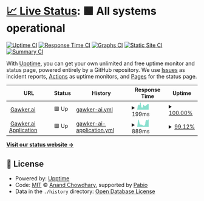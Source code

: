 # [📈 Live Status](https://status.gawker.ai): <!--live status--> **🟩 All systems operational**

[![Uptime CI](https://github.com/GawkerAI/upptime/workflows/Uptime%20CI/badge.svg)](https://github.com/GawkerAI/upptime/actions?query=workflow%3A%22Uptime+CI%22)
[![Response Time CI](https://github.com/GawkerAI/upptime/workflows/Response%20Time%20CI/badge.svg)](https://github.com/GawkerAI/upptime/actions?query=workflow%3A%22Response+Time+CI%22)
[![Graphs CI](https://github.com/GawkerAI/upptime/workflows/Graphs%20CI/badge.svg)](https://github.com/GawkerAI/upptime/actions?query=workflow%3A%22Graphs+CI%22)
[![Static Site CI](https://github.com/GawkerAI/upptime/workflows/Static%20Site%20CI/badge.svg)](https://github.com/GawkerAI/upptime/actions?query=workflow%3A%22Static+Site+CI%22)
[![Summary CI](https://github.com/GawkerAI/upptime/workflows/Summary%20CI/badge.svg)](https://github.com/GawkerAI/upptime/actions?query=workflow%3A%22Summary+CI%22)

With [Upptime](https://upptime.js.org), you can get your own unlimited and free uptime monitor and status page, powered entirely by a GitHub repository. We use [Issues](https://github.com/upptime/upptime/issues) as incident reports, [Actions](https://github.com/GawkerAI/upptime/actions) as uptime monitors, and [Pages](https://status.gawker.ai) for the status page.

<!--start: status pages-->
<!-- This summary is generated by Upptime (https://github.com/upptime/upptime) -->
<!-- Do not edit this manually, your changes will be overwritten -->
<!-- prettier-ignore -->
| URL | Status | History | Response Time | Uptime |
| --- | ------ | ------- | ------------- | ------ |
| <img alt="" src="https://icons.duckduckgo.com/ip3/gawker.ai.ico" height="13"> [Gawker.ai](https://gawker.ai/) | 🟩 Up | [gawker-ai.yml](https://github.com/GawkerAI/upptime/commits/HEAD/history/gawker-ai.yml) | <details><summary><img alt="Response time graph" src="./graphs/gawker-ai/response-time-week.png" height="20"> 199ms</summary><br><a href="https://status.gawker.ai/history/gawker-ai"><img alt="Response time 199" src="https://img.shields.io/endpoint?url=https%3A%2F%2Fraw.githubusercontent.com%2FGawkerAI%2Fupptime%2FHEAD%2Fapi%2Fgawker-ai%2Fresponse-time.json"></a><br><a href="https://status.gawker.ai/history/gawker-ai"><img alt="24-hour response time 180" src="https://img.shields.io/endpoint?url=https%3A%2F%2Fraw.githubusercontent.com%2FGawkerAI%2Fupptime%2FHEAD%2Fapi%2Fgawker-ai%2Fresponse-time-day.json"></a><br><a href="https://status.gawker.ai/history/gawker-ai"><img alt="7-day response time 199" src="https://img.shields.io/endpoint?url=https%3A%2F%2Fraw.githubusercontent.com%2FGawkerAI%2Fupptime%2FHEAD%2Fapi%2Fgawker-ai%2Fresponse-time-week.json"></a><br><a href="https://status.gawker.ai/history/gawker-ai"><img alt="30-day response time 199" src="https://img.shields.io/endpoint?url=https%3A%2F%2Fraw.githubusercontent.com%2FGawkerAI%2Fupptime%2FHEAD%2Fapi%2Fgawker-ai%2Fresponse-time-month.json"></a><br><a href="https://status.gawker.ai/history/gawker-ai"><img alt="1-year response time 199" src="https://img.shields.io/endpoint?url=https%3A%2F%2Fraw.githubusercontent.com%2FGawkerAI%2Fupptime%2FHEAD%2Fapi%2Fgawker-ai%2Fresponse-time-year.json"></a></details> | <details><summary><a href="https://status.gawker.ai/history/gawker-ai">100.00%</a></summary><a href="https://status.gawker.ai/history/gawker-ai"><img alt="All-time uptime 100.00%" src="https://img.shields.io/endpoint?url=https%3A%2F%2Fraw.githubusercontent.com%2FGawkerAI%2Fupptime%2FHEAD%2Fapi%2Fgawker-ai%2Fuptime.json"></a><br><a href="https://status.gawker.ai/history/gawker-ai"><img alt="24-hour uptime 100.00%" src="https://img.shields.io/endpoint?url=https%3A%2F%2Fraw.githubusercontent.com%2FGawkerAI%2Fupptime%2FHEAD%2Fapi%2Fgawker-ai%2Fuptime-day.json"></a><br><a href="https://status.gawker.ai/history/gawker-ai"><img alt="7-day uptime 100.00%" src="https://img.shields.io/endpoint?url=https%3A%2F%2Fraw.githubusercontent.com%2FGawkerAI%2Fupptime%2FHEAD%2Fapi%2Fgawker-ai%2Fuptime-week.json"></a><br><a href="https://status.gawker.ai/history/gawker-ai"><img alt="30-day uptime 100.00%" src="https://img.shields.io/endpoint?url=https%3A%2F%2Fraw.githubusercontent.com%2FGawkerAI%2Fupptime%2FHEAD%2Fapi%2Fgawker-ai%2Fuptime-month.json"></a><br><a href="https://status.gawker.ai/history/gawker-ai"><img alt="1-year uptime 100.00%" src="https://img.shields.io/endpoint?url=https%3A%2F%2Fraw.githubusercontent.com%2FGawkerAI%2Fupptime%2FHEAD%2Fapi%2Fgawker-ai%2Fuptime-year.json"></a></details>
| <img alt="" src="https://icons.duckduckgo.com/ip3/app.gawker.ai.ico" height="13"> [Gawker.ai Application](https://app.gawker.ai/) | 🟩 Up | [gawker-ai-application.yml](https://github.com/GawkerAI/upptime/commits/HEAD/history/gawker-ai-application.yml) | <details><summary><img alt="Response time graph" src="./graphs/gawker-ai-application/response-time-week.png" height="20"> 889ms</summary><br><a href="https://status.gawker.ai/history/gawker-ai-application"><img alt="Response time 889" src="https://img.shields.io/endpoint?url=https%3A%2F%2Fraw.githubusercontent.com%2FGawkerAI%2Fupptime%2FHEAD%2Fapi%2Fgawker-ai-application%2Fresponse-time.json"></a><br><a href="https://status.gawker.ai/history/gawker-ai-application"><img alt="24-hour response time 1312" src="https://img.shields.io/endpoint?url=https%3A%2F%2Fraw.githubusercontent.com%2FGawkerAI%2Fupptime%2FHEAD%2Fapi%2Fgawker-ai-application%2Fresponse-time-day.json"></a><br><a href="https://status.gawker.ai/history/gawker-ai-application"><img alt="7-day response time 889" src="https://img.shields.io/endpoint?url=https%3A%2F%2Fraw.githubusercontent.com%2FGawkerAI%2Fupptime%2FHEAD%2Fapi%2Fgawker-ai-application%2Fresponse-time-week.json"></a><br><a href="https://status.gawker.ai/history/gawker-ai-application"><img alt="30-day response time 889" src="https://img.shields.io/endpoint?url=https%3A%2F%2Fraw.githubusercontent.com%2FGawkerAI%2Fupptime%2FHEAD%2Fapi%2Fgawker-ai-application%2Fresponse-time-month.json"></a><br><a href="https://status.gawker.ai/history/gawker-ai-application"><img alt="1-year response time 889" src="https://img.shields.io/endpoint?url=https%3A%2F%2Fraw.githubusercontent.com%2FGawkerAI%2Fupptime%2FHEAD%2Fapi%2Fgawker-ai-application%2Fresponse-time-year.json"></a></details> | <details><summary><a href="https://status.gawker.ai/history/gawker-ai-application">99.12%</a></summary><a href="https://status.gawker.ai/history/gawker-ai-application"><img alt="All-time uptime 99.12%" src="https://img.shields.io/endpoint?url=https%3A%2F%2Fraw.githubusercontent.com%2FGawkerAI%2Fupptime%2FHEAD%2Fapi%2Fgawker-ai-application%2Fuptime.json"></a><br><a href="https://status.gawker.ai/history/gawker-ai-application"><img alt="24-hour uptime 100.00%" src="https://img.shields.io/endpoint?url=https%3A%2F%2Fraw.githubusercontent.com%2FGawkerAI%2Fupptime%2FHEAD%2Fapi%2Fgawker-ai-application%2Fuptime-day.json"></a><br><a href="https://status.gawker.ai/history/gawker-ai-application"><img alt="7-day uptime 99.12%" src="https://img.shields.io/endpoint?url=https%3A%2F%2Fraw.githubusercontent.com%2FGawkerAI%2Fupptime%2FHEAD%2Fapi%2Fgawker-ai-application%2Fuptime-week.json"></a><br><a href="https://status.gawker.ai/history/gawker-ai-application"><img alt="30-day uptime 99.12%" src="https://img.shields.io/endpoint?url=https%3A%2F%2Fraw.githubusercontent.com%2FGawkerAI%2Fupptime%2FHEAD%2Fapi%2Fgawker-ai-application%2Fuptime-month.json"></a><br><a href="https://status.gawker.ai/history/gawker-ai-application"><img alt="1-year uptime 99.12%" src="https://img.shields.io/endpoint?url=https%3A%2F%2Fraw.githubusercontent.com%2FGawkerAI%2Fupptime%2FHEAD%2Fapi%2Fgawker-ai-application%2Fuptime-year.json"></a></details>

<!--end: status pages-->

[**Visit our status website →**](https://status.gawker.ai)

## 📄 License

- Powered by: [Upptime](https://github.com/upptime/upptime)
- Code: [MIT](./LICENSE) © [Anand Chowdhary](https://anandchowdhary.com), supported by [Pabio](https://pabio.com)
- Data in the `./history` directory: [Open Database License](https://opendatacommons.org/licenses/odbl/1-0/)

